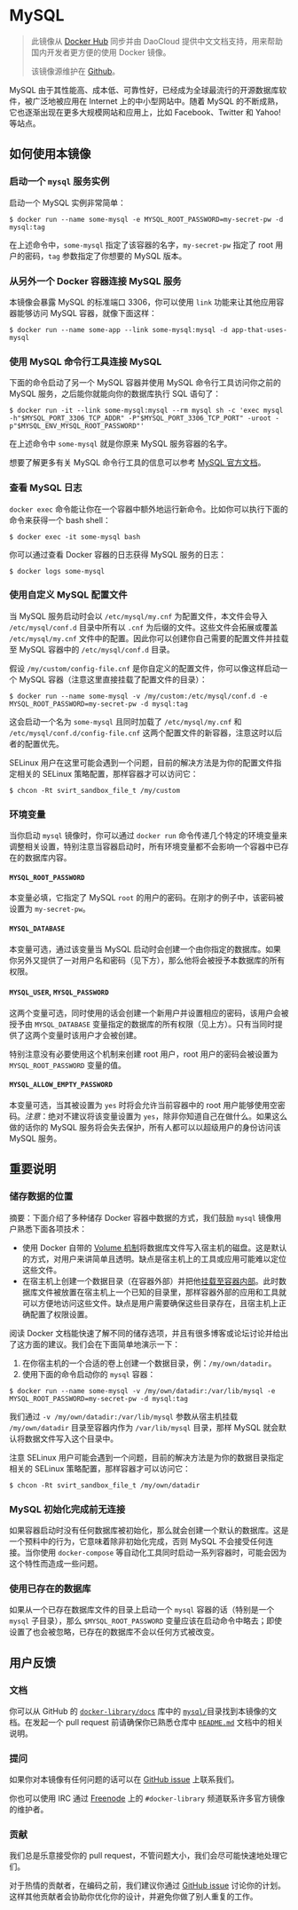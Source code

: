 # MySQL

> 此镜像从 [Docker Hub](https://registry.hub.docker.com/_/centos/) 同步并由 DaoCloud 提供中文文档支持，用来帮助国内开发者更方便的使用 Docker 镜像。
>
> 该镜像源维护在 [Github](https://github.com/docker-library/official-images/blob/master/library/mysql)。

MySQL 由于其性能高、成本低、可靠性好，已经成为全球最流行的开源数据库软件，被广泛地被应用在 Internet 上的中小型网站中。随着 MySQL 的不断成熟，它也逐渐出现在更多大规模网站和应用上，比如 Facebook、Twitter 和 Yahoo! 等站点。

## 如何使用本镜像

### 启动一个 `mysql` 服务实例

启动一个 MySQL 实例非常简单：

```console
$ docker run --name some-mysql -e MYSQL_ROOT_PASSWORD=my-secret-pw -d mysql:tag
```

在上述命令中，`some-mysql` 指定了该容器的名字，`my-secret-pw` 指定了 root 用户的密码，`tag` 参数指定了你想要的 MySQL 版本。

### 从另外一个 Docker 容器连接 MySQL 服务

本镜像会暴露 MySQL 的标准端口 3306，你可以使用 `link` 功能来让其他应用容器能够访问 MySQL 容器，就像下面这样：

```console
$ docker run --name some-app --link some-mysql:mysql -d app-that-uses-mysql
```

### 使用 MySQL 命令行工具连接 MySQL

下面的命令启动了另一个 MySQL 容器并使用 MySQL 命令行工具访问你之前的 MySQL 服务，之后能你就能向你的数据库执行 SQL 语句了：

```console
$ docker run -it --link some-mysql:mysql --rm mysql sh -c 'exec mysql -h"$MYSQL_PORT_3306_TCP_ADDR" -P"$MYSQL_PORT_3306_TCP_PORT" -uroot -p"$MYSQL_ENV_MYSQL_ROOT_PASSWORD"'
```

在上述命令中 `some-mysql` 就是你原来 MySQL 服务容器的名字。

想要了解更多有关 MySQL 命令行工具的信息可以参考 [MySQL 官方文档](http://dev.mysql.com/doc/en/mysql.html)。

### 查看 MySQL 日志

`docker exec` 命令能让你在一个容器中额外地运行新命令。比如你可以执行下面的命令来获得一个 bash shell：

```console
$ docker exec -it some-mysql bash
```

你可以通过查看 Docker 容器的日志获得 MySQL 服务的日志：

```console
$ docker logs some-mysql
```

### 使用自定义 MySQL 配置文件

当 MySQL 服务启动时会以 `/etc/mysql/my.cnf` 为配置文件，本文件会导入 `/etc/mysql/conf.d` 目录中所有以 `.cnf` 为后缀的文件。这些文件会拓展或覆盖 `/etc/mysql/my.cnf` 文件中的配置。因此你可以创建你自己需要的配置文件并挂载至 MySQL 容器中的 `/etc/mysql/conf.d` 目录。

假设 `/my/custom/config-file.cnf` 是你自定义的配置文件，你可以像这样启动一个 MySQL 容器（注意这里直接挂载了配置文件的目录）：

```console
$ docker run --name some-mysql -v /my/custom:/etc/mysql/conf.d -e MYSQL_ROOT_PASSWORD=my-secret-pw -d mysql:tag
```

这会启动一个名为 `some-mysql` 且同时加载了 `/etc/mysql/my.cnf` 和 `/etc/mysql/conf.d/config-file.cnf` 这两个配置文件的新容器，注意这时以后者的配置优先。

SELinux 用户在这里可能会遇到一个问题，目前的解决方法是为你的配置文件指定相关的 SELinux 策略配置，那样容器才可以访问它：

```console
$ chcon -Rt svirt_sandbox_file_t /my/custom
```

### 环境变量

当你启动 `mysql` 镜像时，你可以通过 `docker run` 命令传递几个特定的环境变量来调整相关设置，特别注意当容器启动时，所有环境变量都不会影响一个容器中已存在的数据库内容。

#### `MYSQL_ROOT_PASSWORD`

本变量必填，它指定了 MySQL `root` 的用户的密码。在刚才的例子中，该密码被设置为 `my-secret-pw`。

#### `MYSQL_DATABASE`

本变量可选，通过该变量当 MySQL 启动时会创建一个由你指定的数据库。如果你另外又提供了一对用户名和密码（见下方），那么他将会被授予本数据库的所有权限。

#### `MYSQL_USER`, `MYSQL_PASSWORD`

这两个变量可选，同时使用的话会创建一个新用户并设置相应的密码，该用户会被授予由 `MYSQL_DATABASE` 变量指定的数据库的所有权限（见上方）。只有当同时提供了这两个变量时该用户才会被创建。

特别注意没有必要使用这个机制来创建 root 用户，root 用户的密码会被设置为 `MYSQL_ROOT_PASSWORD` 变量的值。

#### `MYSQL_ALLOW_EMPTY_PASSWORD`

本变量可选，当其被设置为 `yes` 时将会允许当前容器中的 root 用户能够使用空密码。*注意*：绝对不建议将该变量设置为 `yes`，除非你知道自己在做什么。如果这么做的话你的 MySQL 服务将会失去保护，所有人都可以以超级用户的身份访问该 MySQL 服务。

## 重要说明

### 储存数据的位置

摘要：下面介绍了多种储存 Docker 容器中数据的方式，我们鼓励 `mysql` 镜像用户熟悉下面各项技术：

- 使用 Docker 自带的 [Volume 机制](https://docs.docker.com/userguide/dockervolumes/#adding-a-data-volume)将数据库文件写入宿主机的磁盘。这是默认的方式，对用户来讲简单且透明。缺点是宿主机上的工具或应用可能难以定位这些文件。
- 在宿主机上创建一个数据目录（在容器外部）并把他[挂载至容器内部](https://docs.docker.com/userguide/dockervolumes/#mount-a-host-directory-as-a-data-volume)。此时数据库文件被放置在宿主机上一个已知的目录里，那样容器外部的应用和工具就可以方便地访问这些文件。缺点是用户需要确保这些目录存在，且宿主机上正确配置了权限设置。

阅读 Docker 文档能快速了解不同的储存选项，并且有很多博客或论坛讨论并给出了这方面的建议。我们会在下面简单地演示一下：

1. 在你宿主机的一个合适的卷上创建一个数据目录，例：`/my/own/datadir`。
2. 使用下面的命令启动你的 `mysql` 容器：

```console
$ docker run --name some-mysql -v /my/own/datadir:/var/lib/mysql -e MYSQL_ROOT_PASSWORD=my-secret-pw -d mysql:tag
```

我们通过 `-v /my/own/datadir:/var/lib/mysql` 参数从宿主机挂载 `/my/own/datadir` 目录至容器内作为 `/var/lib/mysql` 目录，那样 MySQL 就会默认将数据文件写入这个目录中。

注意 SELinux 用户可能会遇到一个问题，目前的解决方法是为你的数据目录指定相关的 SELinux 策略配置，那样容器才可以访问它：

```console
$ chcon -Rt svirt_sandbox_file_t /my/own/datadir
```

### MySQL 初始化完成前无连接

如果容器启动时没有任何数据库被初始化，那么就会创建一个默认的数据库。这是一个预料中的行为，它意味着除非初始化完成，否则 MySQL 不会接受任何连接。当你使用 `docker-compose` 等自动化工具同时启动一系列容器时，可能会因为这个特性而造成一些问题。

### 使用已存在的数据库

如果从一个已存在数据库文件的目录上启动一个 `mysql` 容器的话（特别是一个 `mysql` 子目录），那么 `$MYSQL_ROOT_PASSWORD` 变量应该在启动命令中略去；即使设置了也会被忽略，已存在的数据库不会以任何方式被改变。

## 用户反馈

### 文档

你可以从 GitHub 的 [`docker-library/docs`](https://github.com/docker-library/docs) 库中的 [`mysql/`](https://github.com/docker-library/docs/tree/master/mysql)目录找到本镜像的文档。在发起一个 pull request 前请确保你已熟悉仓库中 [`README.md`](https://github.com/docker-library/docs/blob/master/README.md) 文档中的相关说明。

### 提问

如果你对本镜像有任何问题的话可以在 [GitHub issue](https://github.com/docker-library/mysql/issues) 上联系我们。

你也可以使用 IRC 通过 [Freenode](https://freenode.net) 上的 `#docker-library` 频道联系许多官方镜像的维护者。

### 贡献

我们总是乐意接受你的 pull request，不管问题大小，我们会尽可能快速地处理它们。

对于热情的贡献者，在编码之前，我们建议你通过 [GitHub issue](https://github.com/docker-library/mysql/issues) 讨论你的计划。这样其他贡献者会协助你优化你的设计，并避免你做了别人重复的工作。